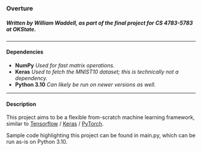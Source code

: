 ### Overture
##### Written by William Waddell, as part of the final project for CS 4783-5783 at OKState.

------------

#### Dependencies
- **NumPy**
	*Used for fast matrix operations.*
- **Keras**
	*Used to fetch the MNIST10 dataset; this is technically not a dependency.*
- **Python 3.10**
	*Can likely be run on newer versions as well.*

------------

#### Description
This project aims to be a flexible from-scratch machine learning framework, similar to [Tensorflow](https://www.tensorflow.org/ "Tensorflow") / [Keras](https://keras.io/ "Keras") / [PyTorch](https://pytorch.org/ "PyTorch"). 

Sample code highlighting this project can be found in main.py, which can be run as-is on Python 3.10.
